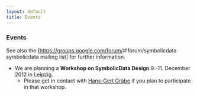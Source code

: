 ```yaml
---
layout: default
title: Events
---
```


### Events

See also the [<https://groups.google.com/forum/>\#!forum/symbolicdata symbolicdata mailing list] for further information.

-   We are planning a **Workshop on SymbolicData Design** 9.-11. December 2012 in Leipzig.
    -   Please get in contact with [Hans-Gert Gräbe](mailto:graebe@informatik.uni-leipzig.de) if you plan to participate in that workshop.

